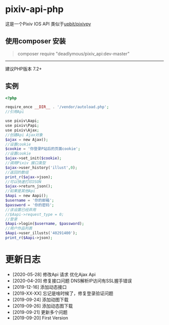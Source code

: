 # pixiv-api-php
这是一个Pixiv IOS API 
类似于[upbit/pixivpy](https://github.com/upbit/pixivpy)

## 使用composer 安装
> composer require "deadlymous/pixiv_api:dev-master"
*****
建议PHP版本 7.2+
## 实例
```php
<?php

require_once __DIR__ . '/vendor/autoload.php';
//引用Api

use pixiv\Aapi;
use pixiv\Papi;
use pixiv\Ajax;
//创建Api Ajax对象
$ajax = new Ajax();
//设置cookie
$cookie = '你登录P站后的页面cookie';
//设置cookie
$ajax->set_init($cookie);
//调用Pixiv 接口类型
$ajax->user_history('illust',0);
//返回的数组
print_r($ajax->json);
//可以快速打印JSON
$ajax->return_json();
//如果是其他Api
$Aapi = new Aapi();
$username = '你的邮箱';
$password = '你的密码';
//该设置已经弃用
//$Aapi->request_type = 0;
//登录
$Aapi->login($username, $password);
//用户作品列表
$Aapi->user_illusts('40291400');
print_r($Aapi->json);

```
# 更新日志

* [2020-05-28] 修改Api 请求 优化Ajax Api
* [2020-04-20] 修复接口问题 DNS解析IP访问有SSL握手错误
* [2019-12-16] 添加动态接口
* [2019-XX-XX] 忘记是啥时候了，修复登录验证问题
* [2019-09-24] 添加动图下载
* [2019-09-26] 添加动态图下载
* [2019-09-21] 更新多个问题
* [2019-09-20] First Version 
